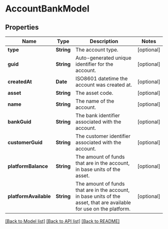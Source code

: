 # AccountBankModel

## Properties
Name | Type | Description | Notes
------------ | ------------- | ------------- | -------------
**type** | **String** | The account type. | [optional] 
**guid** | **String** | Auto-generated unique identifier for the account. | [optional] 
**createdAt** | **Date** | ISO8601 datetime the account was created at. | [optional] 
**asset** | **String** | The asset code. | [optional] 
**name** | **String** | The name of the account. | [optional] 
**bankGuid** | **String** | The bank identifier associated with the account. | [optional] 
**customerGuid** | **String** | The customer identifier associated with the account. | [optional] 
**platformBalance** | **String** | The amount of funds that are in the account, in base units of the asset. | [optional] 
**platformAvailable** | **String** | The amount of funds that are in the account, in base units of the asset, that are available for use on the platform. | [optional] 

[[Back to Model list]](../README.md#documentation-for-models) [[Back to API list]](../README.md#documentation-for-api-endpoints) [[Back to README]](../README.md)


